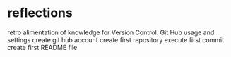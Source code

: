 # reflections
retro alimentation of knowledge for Version Control. Git Hub usage and settings
create git hub account
create first repository
execute first commit
create first README file
